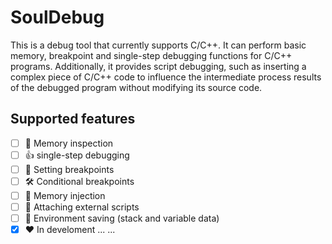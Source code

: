 # SoulDebug

This is a debug tool that currently supports C/C++. It can perform basic memory, breakpoint and single-step debugging functions for C/C++ programs. Additionally, it provides script debugging, such as inserting a complex piece of C/C++ code to influence the intermediate process results of the debugged program without modifying its source code.
## Supported features

* [ ] 👀️  Memory inspection
* [ ] 👍  single-step debugging
* [ ] 🏁 Setting breakpoints
* [ ] 🛠 Conditional breakpoints
* [ ] 🚀️ Memory injection
* [ ] 🎉️  Attaching external scripts
* [ ] 📝 Environment saving (stack and variable data)
* [x] ❤️ In develoment ... ...
